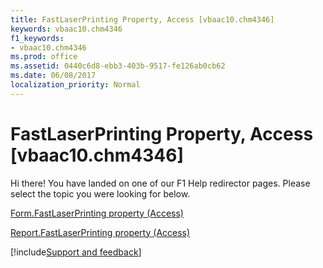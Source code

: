 ```yaml
---
title: FastLaserPrinting Property, Access [vbaac10.chm4346]
keywords: vbaac10.chm4346
f1_keywords:
- vbaac10.chm4346
ms.prod: office
ms.assetid: 0440c6d8-ebb3-403b-9517-fe126ab0cb62
ms.date: 06/08/2017
localization_priority: Normal
---
```



# FastLaserPrinting Property, Access [vbaac10.chm4346]

Hi there! You have landed on one of our F1 Help redirector pages. Please select the topic you were looking for below.

[Form.FastLaserPrinting property (Access)](https://msdn.microsoft.com/library/a64775e5-174d-0349-d3f3-0009798d6462%28Office.15%29.aspx)

[Report.FastLaserPrinting property (Access)](https://msdn.microsoft.com/library/b96ec618-de46-8802-0d9e-064fd8835fbd%28Office.15%29.aspx)

[!include[Support and feedback](~/includes/feedback-boilerplate.md)]